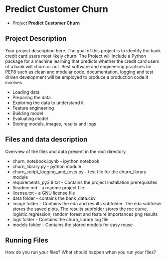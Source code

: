 # Predict Customer Churn

- Project **Predict Customer Churn**

## Project Description
Your project description here.
The goal of this project is to identify the bank credit card users most likely churn. The Project 
will include a Python package for a machine learning that predicts whether the credit card users 
of a bank will churn or not. Best software and engineering practices for PEP8 such as clean 
and modular code, documentation, logging and test driven development will be employed to  produce 
a production code.It involves
- Loading data
- Preparing the data
- Exploring the data to understand it
- Feature engineering
- Building model
- Evaluating model
- Storing models, images, results and logs

## Files and data description
Overview of the files and data present in the root directory. 
- churn_notebook.ipynb - ipython notebook
- churn_library.py - python module
- churn_script_logging_and_tests.py - test file for the churn_library  module
- requirements_py3.8.txt - Contains the project installation prerequisites
- Readme.md - a readme project file 
- license.txt - a GNU license file
- data folder - contains the bank_data.csv
- image folder - Contains the eda and results subfolder. The eda subfolser stores the saved plots.
                 The results subfolder stores the roc curve, logistic regression, random forest and feature importances png results 
- logs folder - Contains the churn_library log file
- models folder - Contains the stored models for easy reuse

## Running Files
How do you run your files? What should happen when you run your files?




